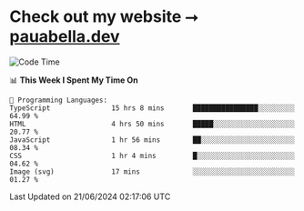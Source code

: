 # Check out my website ⭢ [pauabella.dev](https://pauabella.dev)

<!--START_SECTION:waka-->
![Code Time](http://img.shields.io/badge/Code%20Time-3%2C485%20hrs%2053%20mins-blue)

📊 **This Week I Spent My Time On** 

```text
💬 Programming Languages: 
TypeScript               15 hrs 8 mins       ████████████████░░░░░░░░░   64.99 % 
HTML                     4 hrs 50 mins       █████░░░░░░░░░░░░░░░░░░░░   20.77 % 
JavaScript               1 hr 56 mins        ██░░░░░░░░░░░░░░░░░░░░░░░   08.34 % 
CSS                      1 hr 4 mins         █░░░░░░░░░░░░░░░░░░░░░░░░   04.62 % 
Image (svg)              17 mins             ░░░░░░░░░░░░░░░░░░░░░░░░░   01.27 % 
```


 Last Updated on 21/06/2024 02:17:06 UTC
<!--END_SECTION:waka-->
